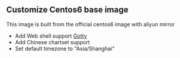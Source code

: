 ## Customize Centos6 base image 

 This image is built from the official centos6 image with aliyun mirror 

* Add Web shell support [Gotty](https://github.com/yudai/gotty)
* Add Chinese chartset support
* Set default timezone to "Asia/Shanghai"
